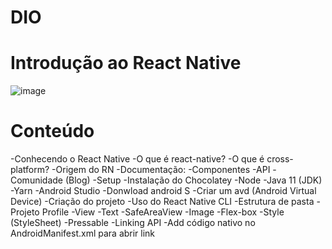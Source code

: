 # DIO
# Introdução ao React Native

![image](https://user-images.githubusercontent.com/105795080/175091443-bf3edd15-2921-42d5-a4b8-6c71cae75831.png)

# Conteúdo
-Conhecendo o React Native
 -O que é react-native?
 -O que é cross-platform?
 -Origem do RN
-Documentação:
 -Componentes
 -API
 -Comunidade (Blog)
-Setup
 -Instalação do Chocolatey
 -Node
 -Java 11 (JDK)
 -Yarn
 -Android Studio
   -Donwload android S
   -Criar um avd (Android Virtual Device)
-Criação do projeto
  -Uso do React Native CLI
  -Estrutura de pasta
-Projeto Profile
 -View
 -Text
 -SafeAreaView
 -Image
 -Flex-box
 -Style (StyleSheet)
 -Pressable
 -Linking API
 -Add código nativo no AndroidManifest.xml para abrir link
